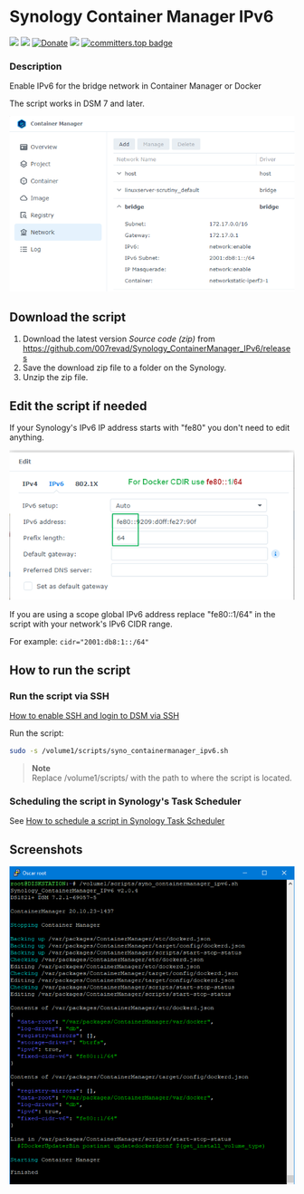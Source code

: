 # Synology Container Manager IPv6

<a href="https://github.com/007revad/Synology_ContainerManager_IPv6/releases"><img src="https://img.shields.io/github/release/007revad/Synology_ContainerManager_IPv6.svg"></a>
<a href="https://hits.seeyoufarm.com"><img src="https://hits.seeyoufarm.com/api/count/incr/badge.svg?url=https%3A%2F%2Fgithub.com%2F007revad%2FSynology_ContainerManager_IPv6&count_bg=%2379C83D&title_bg=%23555555&icon=&icon_color=%23E7E7E7&title=views&edge_flat=false"/></a>
[![Donate](https://img.shields.io/badge/Donate-PayPal-green.svg)](https://www.paypal.com/paypalme/007revad)
[![](https://img.shields.io/static/v1?label=Sponsor&message=%E2%9D%A4&logo=GitHub&color=%23fe8e86)](https://github.com/sponsors/007revad)
[![committers.top badge](https://user-badge.committers.top/australia/007revad.svg)](https://user-badge.committers.top/australia/007revad)
<!-- [![committers.top badge](https://user-badge.committers.top/australia_public/007revad.svg)](https://user-badge.committers.top/australia_public/007revad) -->
<!-- [![committers.top badge](https://user-badge.committers.top/australia_private/007revad.svg)](https://user-badge.committers.top/australia_private/007revad) -->
<!-- [![Github Releases](https://img.shields.io/github/downloads/007revad/synology_containermanager_ipv6/total.svg)](https://github.com/007revad/Synology_ContainerManager_IPv6/releases) -->

### Description

Enable IPv6 for the bridge network in Container Manager or Docker

The script works in DSM 7 and later.

<p align="left"><img src="/images/success.png"></p>

## Download the script

1. Download the latest version _Source code (zip)_ from https://github.com/007revad/Synology_ContainerManager_IPv6/releases
2. Save the download zip file to a folder on the Synology.
3. Unzip the zip file.

## Edit the script if needed

If your Synology's IPv6 IP address starts with "fe80" you don't need to edit anything.

<p align="left"><img src="/images/cidr.png"></p>

If you are using a scope global IPv6 address replace "fe80::1/64" in the script with your network's IPv6 CIDR range. 

For example: `cidr="2001:db8:1::/64"`

## How to run the script

### Run the script via SSH

[How to enable SSH and login to DSM via SSH](https://kb.synology.com/en-global/DSM/tutorial/How_to_login_to_DSM_with_root_permission_via_SSH_Telnet)

Run the script:

```bash
sudo -s /volume1/scripts/syno_containermanager_ipv6.sh
```

> **Note** <br>
> Replace /volume1/scripts/ with the path to where the script is located.

### Scheduling the script in Synology's Task Scheduler

See <a href=how_to_schedule.md/>How to schedule a script in Synology Task Scheduler</a>

## Screenshots

<p align="left"><img src="/images/screenshot.png"></p>

<br>
